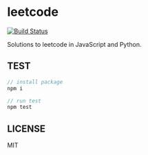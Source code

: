 # leetcode

[![Build Status](https://travis-ci.org/zhiyelee/leetcode.svg?branch=master)](https://travis-ci.org/zhiyelee/leetcode)

Solutions to leetcode in JavaScript and Python.

## TEST

```js
// install package
npm i

// run test
npm test
```

## LICENSE
MIT

